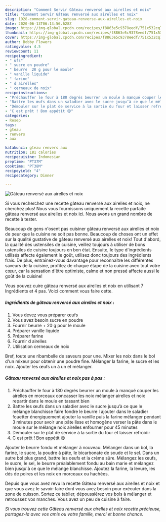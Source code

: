 ```yaml
---
description: "Comment Servir Gâteau renversé aux airelles et noix"
title: "Comment Servir Gâteau renversé aux airelles et noix"
slug: 1928-comment-servir-gateau-renverse-aux-airelles-et-noix
date: 2020-06-13T06:13:56.628Z
image: https://img-global.cpcdn.com/recipes/f8863e5c9378eedf/751x532cq70/gateau-renverse-aux-airelles-et-noix-photo-principale-de-la-recette.jpg
thumbnail: https://img-global.cpcdn.com/recipes/f8863e5c9378eedf/751x532cq70/gateau-renverse-aux-airelles-et-noix-photo-principale-de-la-recette.jpg
cover: https://img-global.cpcdn.com/recipes/f8863e5c9378eedf/751x532cq70/gateau-renverse-aux-airelles-et-noix-photo-principale-de-la-recette.jpg
author: Bobby Flowers
ratingvalue: 4.5
reviewcount: 11
recipeingredient:
- " ufs"
- " sucre en poudre"
- " beurre  20 g pour le moule"
- " vanille liquide"
- " farine"
- " d airelles"
- " cerneaux de noix"
recipeinstructions:
- "Préchauffer le four à 180 degrés beurrer un moule à manqué couper les airelles en morceaux concasser les noix mélanger airelles et noix repartir dans le moule en tassant bien"
- "Battre les œufs dans un saladier avec le sucre jusqu’à ce que le mélange blanchisse faire fondre le beurre l ajouter dans le saladier fouetter énergiquement ajouter la vanille puis la farine mélanger pendant 3 minutes pour avoir une pâte lisse et homogène verser la pâte dans le moule sur le mélange noix airelles enfourner pour 45 minutes"
- "Démouler sur le plat de service à la sortie du four et laisser refroidir"
- "C est prêt ! Bon appétit 😋"
categories:
- Resep
tags:
- gteau
- renvers
- aux

katakunci: gteau renvers aux 
nutrition: 181 calories
recipecuisine: Indonesian
preptime: "PT37M"
cooktime: "PT38M"
recipeyield: "4"
recipecategory: Dinner

---
```



![Gâteau renversé aux airelles et noix](https://img-global.cpcdn.com/recipes/f8863e5c9378eedf/751x532cq70/gateau-renverse-aux-airelles-et-noix-photo-principale-de-la-recette.jpg)

Si vous recherchez une recette gâteau renversé aux airelles et noix, ne cherchez plus! Nous vous fournissons uniquement la recette parfaite gâteau renversé aux airelles et noix ici. Nous avons un grand nombre de recette à tester.

Beaucoup de gens n'osent pas cuisiner gâteau renversé aux airelles et noix de peur que la cuisine ne soit pas bonne. Beaucoup de choses ont un effet sur la qualité gustative de gâteau renversé aux airelles et noix! Tout d'abord, la qualité des ustensiles de cuisine, veillez toujours à utiliser de bons ustensiles de cuisine toujours en bon état. Ensuite, le type d'ingrédients utilisés affecte également le goût, utilisez donc toujours des ingrédients frais. De plus, entraînez-vous davantage pour reconnaître les différentes saveurs de la cuisine, profitez de chaque étape de la cuisine avec tout votre cœur, car la sensation d'être optimiste, calme et non pressé affecte aussi le goût de la cuisine!

<!--inarticleads1-->

Vous pouvez cuire gâteau renversé aux airelles et noix en utilisant 7 Ingrédients et 4 pas. Voici comment vous faire cette.

##### Ingrédients de gâteau renversé aux airelles et noix :

1. Vous devez vous préparer  œufs
1. Vous avez besoin  sucre en poudre
1. Fournir  beurre + 20 g pour le moule
1. Préparer  vanille liquide
1. Préparer  farine
1. Fournir  d airelles
1. Utilisation  cerneaux de noix


Bref, toute une ribambelle de saveurs pour une. Mixer les noix dans le bol d&#39;un mixeur pour obtenir une poudre fine. Mélanger la farine, le sucre et les noix. Ajouter les œufs un à un et mélanger. 

<!--inarticleads2-->

##### Gâteau renversé aux airelles et noix pas à pas :

1. Préchauffer le four à 180 degrés beurrer un moule à manqué couper les airelles en morceaux concasser les noix mélanger airelles et noix repartir dans le moule en tassant bien
1. Battre les œufs dans un saladier avec le sucre jusqu’à ce que le mélange blanchisse faire fondre le beurre l ajouter dans le saladier fouetter énergiquement ajouter la vanille puis la farine mélanger pendant 3 minutes pour avoir une pâte lisse et homogène verser la pâte dans le moule sur le mélange noix airelles enfourner pour 45 minutes
1. Démouler sur le plat de service à la sortie du four et laisser refroidir
1. C est prêt ! Bon appétit 😋


Ajouter le beurre fondu et mélanger à nouveau. Mélanger dans un bol, la farine, le sucre, la poudre à pâte, le bicarbonate de soude et le sel. Dans un autre bol plus grand, battre les oeufs et la crème sûre. Mélangez les œufs, le sucre, le sel, le beurre préalablement fondu au bain marie et mélangez bien jusqu&#39;à ce que le mélange blanchisse. Ajoutez la farine, la levure, les dés de poires et les noix en morceaux ou hachées. 

<!--inarticleads1-->

<p>
Depuis que vous avez revu la recette Gâteau renversé aux airelles et noix et que vous avez le savoir-faire dont vous avez besoin pour exécuter dans la zone de cuisson. Sortez ce tablier, dépoussiérez vos bols à mélanger et retroussez vos manches. Vous avez un peu de cuisine à faire.
</p>

<p>
<i>Si vous trouvez cette Gâteau renversé aux airelles et noix recette précieuse, partagez-la avec vos amis ou votre famille, merci et bonne chance.</i>
</p>
